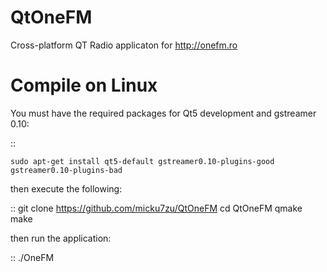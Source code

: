 QtOneFM
=======

Cross-platform QT Radio applicaton for http://onefm.ro


Compile on Linux
=================

You must have the required packages for Qt5 development and gstreamer 0.10:

::

    sudo apt-get install qt5-default gstreamer0.10-plugins-good gstreamer0.10-plugins-bad

then execute the following:

::
	git clone https://github.com/micku7zu/QtOneFM
	cd QtOneFM
	qmake
	make

then run the application:

::
	./OneFM
